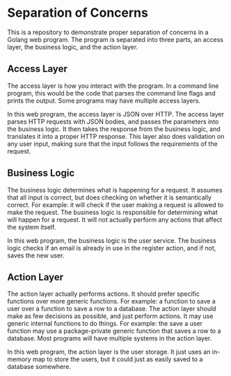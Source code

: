 # Separation of Concerns

This is a repository to demonstrate proper separation of concerns in a Golang web program.
The program is separated into three parts, an access layer, the business logic, and the action layer.

## Access Layer

The access layer is how you interact with the program.
In a command line program, this would be the code that parses the command line flags and prints the output.
Some programs may have multiple access layers.

In this web program, the access layer is JSON over HTTP.
The access layer parses HTTP requests with JSON bodies, and passes the parameters into the business logic.
It then takes the response from the business logic, and translates it into a proper HTTP response.
This layer also does validation on any user input, making sure that the input follows the requirements of the request.

## Business Logic

The business logic determines what is happening for a request.
It assumes that all input is correct, but does checking on whether it is semantically correct.
For example: it will check if the user making a request is allowed to make the request.
The business logic is responsible for determining what will happen for a request.
It will not actually perform any actions that affect the system itself.

In this web program, the business logic is the user service.
The business logic checks if an email is already in use in the register action, and if not, saves the new user.

## Action Layer

The action layer actually performs actions.
It should prefer specific functions over more generic functions.
For example: a function to save a user over a function to save a row to a database.
The action layer should make as few decisions as possible, and just perform actions.
It may use generic internal functions to do things.
For example: the save a user function may use a package-private generic function that saves a row to a database.
Most programs will have multiple systems in the action layer.

In this web program, the action layer is the user storage.
It just uses an in-memory map to store the users, but it could just as easily saved to a database somewhere.
